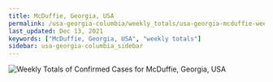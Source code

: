 ```yaml
---
title: McDuffie, Georgia, USA
permalink: /usa-georgia-columbia/weekly_totals/usa-georgia-mcduffie-weekly_totals.html
last_updated: Dec 13, 2021
keywords: ["McDuffie, Georgia, USA", "weekly totals"]
sidebar: usa-georgia-columbia_sidebar
---
```


![Weekly Totals of Confirmed Cases for McDuffie, Georgia, USA](/covid_tracker/images/graphs/usa-georgia-mcduffie-weekly_totals_graph.png)
